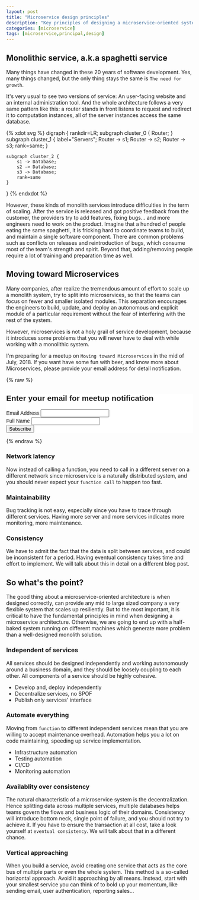 ```yaml
---
layout: post
title: "Microservice design principles"
description: "Key principles of designing a microservice-oriented system"
categories: [microservice]
tags: [microservice,principal,design]
---
```


## Monolithic service, a.k.a spaghetti service

Many things have changed in these 20 years of software development. Yes, many things changed, but the only thing stays the same is `The need for growth`.

It's very usual to see two versions of service: An user-facing website and an internal administration tool. And the whole architecture follows a very same pattern like this: a router stands in front listens to request and redirect it to computation instances, all of the server instances access the same database.

{% xdot svg %}
digraph {
    rankdir=LR;
    subgraph cluster_0 {
        Router;
    }
    subgraph cluster_1 {
        label="Servers";
        Router -> s1;
        Router -> s2;
        Router -> s3;
        rank=same;
    }

    subgraph cluster_2 {
    	s1 -> Database;
    	s2 -> Database;
    	s3 -> Database;
        rank=same
    }
}
{% endxdot %}

However, these kinds of monolith services introduce difficulties in the term of scaling. After the service is released and got positive feedback from the customer, the providers try to add features, fixing bugs... and more engineers need to work on the product. Imagine that a hundred of people eating the same spaghetti, it is fricking hard to coordinate teams to build, and maintain a single software component. There are common problems such as conflicts on releases and reintroduction of bugs, which consume most of the team's strength and spirit. Beyond that, adding/removing people require a lot of training and preparation time as well.

## Moving toward Microservices

Many companies, after realize the tremendous amount of effort to scale up a monolith system, try to split into microservices, so that the teams can focus on fewer and smaller isolated modules. This separation encourages the engineers to build, update, and deploy an autonomous and explicit module of a particular requirement without the fear of interfering with the rest of the system.

However, microservices is not a holy grail of service development, because it introduces some problems that you will never have to deal with while working with a monolithic system.

I'm preparing for a meetup on `Moving toward Microservices` in the mid of July, 2018. If you want have some fun with beer, and know more about Microservices, please provide your email address for detail notification.

{% raw %}
<!-- Begin MailChimp Signup Form -->
<link href="//cdn-images.mailchimp.com/embedcode/classic-10_7.css" rel="stylesheet" type="text/css">
<style type="text/css">
    #mc_embed_signup{background:#fff; clear:left; font:14px Helvetica,Arial,sans-serif; }
    /* Add your own MailChimp form style overrides in your site stylesheet or in this style block.
       We recommend moving this block and the preceding CSS link to the HEAD of your HTML file. */
</style>
<div id="mc_embed_signup">
<form action="https://tonny.us11.list-manage.com/subscribe/post?u=017ce8aff4e61cff908bb9fc2&amp;id=d79badb190" method="post" id="mc-embedded-subscribe-form" name="mc-embedded-subscribe-form" class="validate" target="_blank" novalidate>
    <div id="mc_embed_signup_scroll">
    <h2>Enter your email for meetup notification</h2>
<div class="mc-field-group">
    <label for="mce-EMAIL">Email Address </label>
    <input type="email" value="" name="EMAIL" class="required email" id="mce-EMAIL">
</div>
<div class="mc-field-group">
    <label for="mce-FNAME">Full Name </label>
    <input type="text" value="" name="FNAME" class="required" id="mce-FNAME">
</div>
    <div id="mce-responses" class="clear">
        <div class="response" id="mce-error-response" style="display:none"></div>
        <div class="response" id="mce-success-response" style="display:none"></div>
    </div>    <!-- real people should not fill this in and expect good things - do not remove this or risk form bot signups-->
    <div style="position: absolute; left: -5000px;" aria-hidden="true"><input type="text" name="b_017ce8aff4e61cff908bb9fc2_d79badb190" tabindex="-1" value=""></div>
    <div class="clear"><input type="submit" value="Subscribe" name="subscribe" id="mc-embedded-subscribe" class="button"></div>
    </div>
</form>
</div>

<!--End mc_embed_signup-->
{% endraw %}

### Network latency
Now instead of calling a function, you need to call in a different server on a different network since microservice is a naturally distributed system, and you should never expect your `function call` to happen too fast.

### Maintainability
Bug tracking is not easy, especially since you have to trace through different services. Having more server and more services indicates more monitoring, more maintenance.

### Consistency
We have to admit the fact that the data is split between services, and could be inconsistent for a period. Having eventual consistency takes time and effort to implement. We will talk about this in detail on a different blog post.

## So what's the point?

The good thing about a microservice-oriented architecture is when designed correctly, can provide any mid to large sized company a very flexible system that scales up resiliently. But to the most important, it is critical to have the fundamental principles in mind when designing a microservice architecture. Otherwise, we are going to end up with a half-baked system running on different machines which generate more problem than a well-designed monolith solution.

### Independent of services
All services should be designed independently and working autonomously around a business domain, and they should be loosely coupling to each other. All components of a service should be highly cohesive.
- Develop and, deploy independently
- Decentralize services, no SPOF
- Publish only services' interface

### Automate everything
Moving from `function`  to different independent services mean that you are willing to accept maintenance overhead. Automation helps you a lot on code maintaining, speeding up service implementation.

- Infrastructure automation
- Testing automation
- CI/CD
- Monitoring automation

### Availablity over consistency
The natural characteristic of a microservice system is the decentralization. Hence splitting data across multiple services, multiple databases helps teams govern the flows and business logic of their domains. Consistency will introduce bottom neck, single point of failure, and you should not try to achieve it. If you have to ensure the transaction at all cost, take a look yourself at `eventual consistency`. We will talk about that in a different chance.

### Vertical approaching
When you build a service, avoid creating one service that acts as the core bus of multiple parts or even the whole system. This method is a so-called horizontal approach.
Avoid it approaching by all means.
Instead, start with your smallest service you can think of to bold up your momentum, like sending email, user authentication, reporting sales...